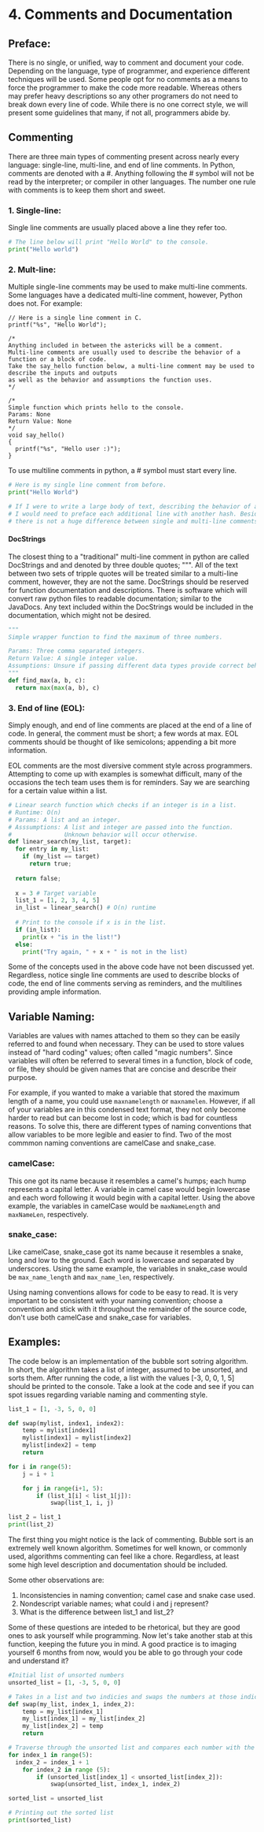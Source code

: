 # 4. Comments and Documentation

## Preface:
There is no single, or unified, way to comment and document your code. Depending on the language, type of programmer, and experience different techniques will be used. Some people opt for no comments as a means to force the programmer to make the code more readable. Whereas others may prefer heavy descriptions so any other programers do not need to break down every line of code. While there is no one correct style, we will present some guidelines that many, if not all, programmers abide by.

## Commenting
There are three main types of commenting present across nearly every language: single-line, multi-line, and end of line comments. In Python, comments are denoted with a #. Anything following the # symbol will not be read by the interpreter; or compiler in other languages. The number one rule with comments is to keep them short and sweet. 

### 1. Single-line:
Single line comments are usually placed above a line they refer too.
``` python
# The line below will print "Hello World" to the console.
print("Hello world")
```  
### 2. Mult-line:
Multiple single-line comments may be used to make multi-line comments. Some languages have a dedicated multi-line comment, however, Python does not. For example:
``` C19
// Here is a single line comment in C.
printf("%s", "Hello World");

/*
Anything included in between the astericks will be a comment.
Multi-line comments are usually used to describe the behavior of a function or a block of code.
Take the say_hello function below, a multi-line comment may be used to describe the inputs and outputs
as well as the behavior and assumptions the function uses.
*/

/*
Simple function which prints hello to the console.
Params: None
Return Value: None
*/
void say_hello()
{
  printf("%s", "Hello user :)");
}
```

To use multiline comments in python, a # symbol must start every line.
``` Python
# Here is my single line comment from before.
print("Hello World")

# If I were to write a large body of text, describing the behavior of a function,
# I would need to preface each additional line with another hash. Besides that,
# there is not a huge difference between single and multi-line comments in Python.
```
#### DocStrings
The closest thing to a "traditional" multi-line comment in python are called DocStrings and and denoted by three double quotes; """. All of the text between two sets of tripple quotes will be treated similar to a multi-line comment, however, they are not the same. DocStrings should be reserved for function documentation and descriptions. There is software which will convert raw python files to readable documentation; similar to the JavaDocs. Any text included within the DocStrings would be included in the documentation, which might not be desired.

``` python
"""
Simple wrapper function to find the maximum of three numbers. 

Params: Three comma separated integers.
Return Value: A single integer value.
Assumptions: Unsure if passing different data types provide correct behavior.
"""
def find_max(a, b, c):
  return max(max(a, b), c)
``` 
### 3. End of line (EOL):
Simply enough, and end of line comments are placed at the end of a line of code. In general, the comment must be short; a few words at max. EOL comments should be thought of like semicolons; appending a bit more information. 

EOL comments are the most diversive comment style across programmers. Attempting to come up with examples is somewhat difficult, many of the occasions the tech team uses them is for reminders. Say we are searching for a certain value within a list.

``` python
# Linear search function which checks if an integer is in a list.
# Runtime: O(n)
# Params: A list and an integer.
# Asssumptions: A list and integer are passed into the function.
#               Unknown behavior will occur otherwise.
def linear_search(my_list, target):
  for entry in my_list:
    if (my_list == target)
      return true;
      
  return false;
  
  x = 3 # Target variable
  list_1 = [1, 2, 3, 4, 5]
  in_list = linear_search() # O(n) runtime
  
  # Print to the console if x is in the list.
  if (in_list):
    print(x + "is in the list!")  
  else:
    print("Try again, " + x + " is not in the list)
```
Some of the concepts used in the above code have not been discussed yet. Regardless, notice single line comments are used to describe blocks of code, the end of line comments serving as reminders, and the multilines providing ample information.

## Variable Naming:
Variables are values with names attached to them so they can be easily referred to and found when necessary. They can be used to store values instead of "hard coding" values; often called "magic numbers". Since variables will often be referred to several times in a function, block of code, or file, they should be given names that are concise and describe their purpose. 

For example, if you wanted to make a variable that stored the maximum length of a name, you could use `maxnamelength` or `maxnamelen`. However, if all of your variables are in this condensed text format, they not only become harder to read but can become lost in code; which is bad for countless reasons. To solve this, there are different types of naming conventions that allow variables to be more legible and easier to find. Two of the most commmon naming conventions are camelCase and snake_case.

### camelCase:
This one got its name because it resembles a camel's humps; each hump represents a capital letter. A variable in camel case would begin lowercase and each word following it would begin with a capital letter. Using the above example, the variables in camelCase would be `maxNameLength` and `maxNameLen`, respectively.

### snake_case:
Like camelCase, snake_case got its name because it resembles a snake, long and low to the ground. Each word is lowercase and separated by underscores. Using the same example, the variables in snake_case would be `max_name_length` and `max_name_len`, respectively.

Using naming conventions allows for code to be easy to read. It is very important to be consistent with your naming convention; choose a convention and stick with it throughout the remainder of the source code, don't use both camelCase and snake_case for variables. 

## Examples:
The code below is an implementation of the bubble sort sotring algorithm. In short, the algorithm takes a list of integer, assumed to be unsorted, and sorts them. After running the code, a list with the values [-3, 0, 0, 1, 5] should be printed to the console. Take a look at the code and see if you can spot issues regarding variable naming and commenting style.

``` python
list_1 = [1, -3, 5, 0, 0]

def swap(mylist, index1, index2):
    temp = mylist[index1]
    mylist[index1] = mylist[index2]
    mylist[index2] = temp
    return

for i in range(5):
    j = i + 1

    for j in range(i+1, 5):
        if (list_1[i] < list_1[j]):
            swap(list_1, i, j)

list_2 = list_1
print(list_2)
```

The first thing you might notice is the lack of commenting. Bubble sort is an extremely well known algorithm. Sometimes for well known, or commonly used, algorithms commenting can feel like a chore. Regardless, at least some high level description and documentation should be included.

Some other observations are:
1. Inconsistencies in naming convention; camel case and snake case used.
2. Nondescript variable names; what could i and j represent?
3. What is the difference between list_1 and list_2?
 
Some of these questions are inteded to be rhetorical, but they are good ones to ask yourself while programming. Now let's take another stab at this function, keeping the future you in mind. A good practice is to imaging yourself 6 months from now, would you be able to go through your code and understand it?

``` python
#Initial list of unsorted numbers
unsorted_list = [1, -3, 5, 0, 0]

# Takes in a list and two indicies and swaps the numbers at those indicies
def swap(my_list, index_1, index_2):
    temp = my_list[index_1]
    my_list[index_1] = my_list[index_2]
    my_list[index_2] = temp
    return

# Traverse through the unsorted list and compares each number with the rest of the list, if current number is smaller than any other in the list, those are swapped
for index_1 in range(5):
  index_2 = index_1 + 1
    for index_2 in range (5):
        if (unsorted_list[index_1] < unsorted_list[index_2]):
            swap(unsorted_list, index_1, index_2)

sorted_list = unsorted_list

# Printing out the sorted list
print(sorted_list)
```